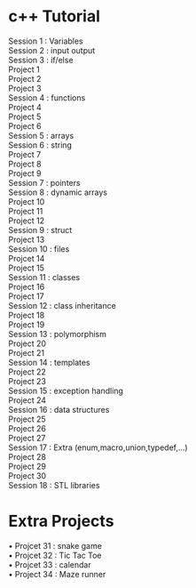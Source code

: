 # c++ Tutorial
Session 1 : Variables
<br>
Session 2 : input output
<br>
Session 3 : if/else
<br>
Project 1
<br>
Project 2
<br>
Project 3
<br>
Session 4 : functions
<br>
Project 4
<br>
Project 5
<br>
Project 6
<br>
Session 5 : arrays
<br>
Session 6 : string
<br>
Project 7
<br>
Project 8
<br>
Project 9
<br>
Session 7 : pointers
<br>
Session 8 : dynamic arrays
<br>
Project 10
<br>
Project 11
<br>
Project 12
<br>
Session 9 : struct
<br>
Project 13
<br>
Session 10 : files
<br>
Projcet 14
<br>
Project 15
<br>
Session 11 : classes
<br>
Project 16
<br>
Project 17
<br>
Session 12 : class inheritance
<br>
Project 18
<br>
Project 19
<br>
Session 13 : polymorphism
<br>
Project 20
<br>
Project 21
<br>
Session 14 : templates
<br>
Project 22
<br>
Project 23
<br>
Session 15 : exception handling
<br>
Project 24
<br>
Session 16 : data structures
<br>
Project 25
<br>
Project 26
<br>
Project 27
<br>
Session 17 : Extra (enum,macro,union,typedef,...)
<br>
Project 28
<br>
Project 29
<br>
Project 30
<br>
Session 18 : STL libraries
<br>
# Extra Projects
• Projcet 31 : snake game
<br>
• Projcet 32 : Tic Tac Toe
<br>
• Projcet 33 : calendar
<br>
• Project 34 : Maze runner
<br>
